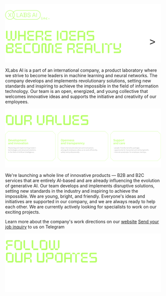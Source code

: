 ![XLabs AI — Where Ideas Become Reality](./assets/readme/header-rev2.png)

XLabs AI is a part of an international company, a product laboratory where we strive to become leaders in machine learning and neural networks. The company develops and implements revolutionary solutions, setting new standards and inspiring to achieve the impossible in the field of information technology. Our team is an open, energized, and young collective that welcomes innovative ideas and supports the initiative and creativity of our employees.

![Our Values](./assets/readme/values-rev2.png)

We're launching a whole line of innovative products — B2B and B2C services that are entirely AI-based and are already influencing the evolution of generative AI. Our team develops and implements disruptive solutions, setting new standards in the industry and inspiring to achieve the impossible. We are young, bright, and friendly. Everyone's ideas and initiatives are supported in our company, and we are always ready to help each other. We are currently actively looking for specialists to work on our exciting projects.

Learn more about the company's work directions on our [website](https://xlabs.by)
[Send your job inquiry](https://t.me/xlabs_ai) to us on Telegram

![Follow Our Updates](./assets/readme/follow-cta-rev2.png)
